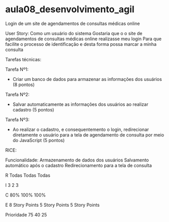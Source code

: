 # aula08_desenvolvimento_agil

Login de um site de agendamentos de consultas médicas online

User Story:
Como um usuário do sistema
Gostaria que o o site de agendamentos de consultas médicas online realizasse meu login
Para que facilite o processo de identificação e desta forma possa marcar a minha consulta

Tarefas técnicas:

Tarefa Nº1:
- Criar um banco de dados para armazenar as informações dos usuários (8 pontos)

Tarefa Nº2:
- Salvar automaticamente as informações dos usuários ao realizar cadastro (5 pontos)

Tarefa Nº3:
- Ao realizar o cadastro, e consequentemento o login, redirecionar diretamente o usuário para a tela de agendamento de consulta por meio do JavaScript (5 pontos)

RICE:

Funcionalidade:
Armazenamento de dados dos usuários
Salvamento automático após o cadastro 
Redirecionamento para a tela de consulta

R
Todas
Todas
Todas

I
3
2
3

C
80%
100%
100%

E
8 Story Points
5 Story Points
5 Story Points

Prioridade
75
40
25